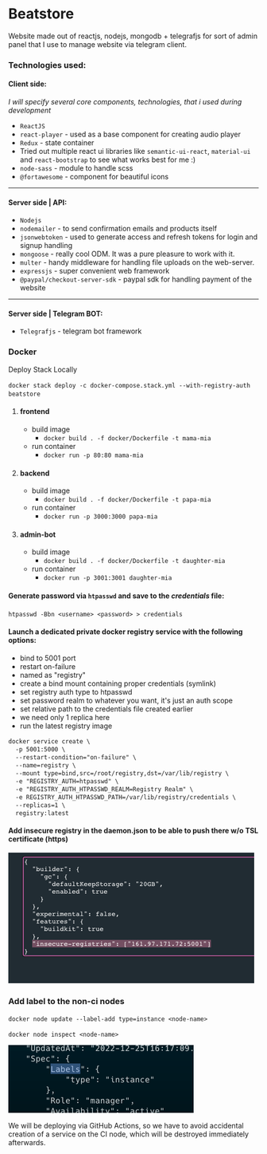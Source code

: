 # Beatstore

Website made out of reactjs, nodejs, mongodb + telegrafjs for sort of admin panel that I use to manage website via telegram client.

### Technologies used:

#### Client side:

<i>I will specify several core components, technologies, that i used during development</i>

* `ReactJS`
* `react-player` - used as a base component for creating audio player
* `Redux` - state container
* Tried out multiple react ui libraries like `semantic-ui-react`, `material-ui` and `react-bootstrap` to see what works best for me :)
* `node-sass` - module to handle scss
* `@fortawesome` - component for beautiful icons

---

#### Server side | API:

* `Nodejs`
* `nodemailer` - to send confirmation emails and products itself
* `jsonwebtoken` - used to generate access and refresh tokens for login and signup handling
* `mongoose` - really cool ODM. It was a pure pleasure to work with it.
* `multer` - handy middleware for handling file uploads on the web-server.
* `expressjs` - super convenient web framework
* `@paypal/checkout-server-sdk` - paypal sdk for handling payment of the website

---

#### Server side | Telegram BOT:

* `Telegrafjs` - telegram bot framework

### Docker

Deploy Stack Locally

`docker stack deploy -c docker-compose.stack.yml --with-registry-auth beatstore`

1. #### frontend
    - build image
        - `docker build . -f docker/Dockerfile -t mama-mia`
    - run container
        - `docker run -p 80:80 mama-mia`

2. #### backend
    - build image
        - `docker build . -f docker/Dockerfile -t papa-mia`
    - run container
        - `docker run -p 3000:3000 papa-mia`

3. #### admin-bot
    - build image
        - `docker build . -f docker/Dockerfile -t daughter-mia`
    - run container
        - `docker run -p 3001:3001 daughter-mia`

#### Generate password via `htpasswd` and save to the _credentials_ file:

``htpasswd -Bbn <username> <password> > credentials``

#### Launch a dedicated private docker registry service with the following options:

- bind to 5001 port
- restart on-failure
- named as "registry"
- create a bind mount containing proper credentials (symlink)
- set registry auth type to htpasswd
- set password realm to whatever you want, it's just an auth scope
- set relative path to the credentials file created earlier
- we need only 1 replica here
- run the latest registry image

```shell
docker service create \
  -p 5001:5000 \
  --restart-condition="on-failure" \
  --name=registry \
  --mount type=bind,src=/root/registry,dst=/var/lib/registry \
  -e "REGISTRY_AUTH=htpasswd" \
  -e "REGISTRY_AUTH_HTPASSWD_REALM=Registry Realm" \
  -e REGISTRY_AUTH_HTPASSWD_PATH=/var/lib/registry/credentials \
  --replicas=1 \
  registry:latest

```

#### Add insecure registry in the daemon.json to be able to push there w/o TSL certificate (https)
![img.png](misc/img.png)

### Add label to the non-ci nodes
``docker node update --label-add type=instance <node-name>``

``docker node inspect <node-name>``

![img.png](misc/img2.png)

We will be deploying via GitHub Actions, so we have to avoid accidental creation of a service on the CI node, which will be destroyed immediately afterwards. 